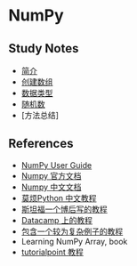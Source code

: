 # NumPy

## Study Notes

- [简介](02_intro.md)
- [创建数组](03_create.md)
- [数据类型](04_dtype.md)
- [随机数](random.md)
- [方法总结]

## References

- [NumPy User Guide](https://numpy.org/doc/1.18/user/index.html)
- [Numpy 官方文档](https://docs.scipy.org/doc/numpy/reference/index.html)
- [Numpy 中文文档](https://www.numpy.org.cn/)
- [莫烦Python 中文教程](https://morvanzhou.github.io/tutorials/data-manipulation/np-pd/)
- [斯坦福一个博后写的教程](http://cs231n.github.io/python-numpy-tutorial/)
- [Datacamp 上的教程](https://www.datacamp.com/community/tutorials/python-numpy-tutorial)
- [包含一个较为复杂例子的教程](https://github.com/rougier/numpy-tutorial)
- Learning NumPy Array, book 
- [tutorialpoint 教程](https://www.tutorialspoint.com/numpy/index.htm)
